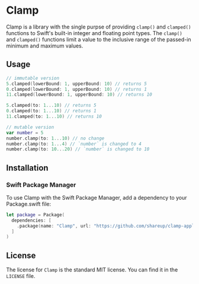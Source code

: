 # Clamp

Clamp is a library with the single purpse of providing `clamp()` and `clamped()` functions to Swift's built-in integer and floating point types. The `clamp()` and `clamped()` functions limit a value to the inclusive range of the passed-in minimum and maximum values.

## Usage

```swift
// immutable version
5.clamped(lowerBound: 1, upperBound: 10) // returns 5
0.clamped(lowerBound: 1, upperBound: 10) // returns 1
11.clamped(lowerBound: 1, upperBound: 10) // returns 10

5.clamped(to: 1...10) // returns 5
0.clamped(to: 1...10) // returns 1
11.clamped(to: 1...10) // returns 10

// mutable version
var number = 5
number.clamp(to: 1...10) // no change
number.clamp(to: 1...4) // `number` is changed to 4
number.clamp(to: 10...20) // `number` is changed to 10
```

## Installation

### Swift Package Manager

To use Clamp with the Swift Package Manager, add a dependency to your Package.swift file:

```swift
let package = Package(
  dependencies: [
    .package(name: "Clamp", url: "https://github.com/shareup/clamp-apple.git", .upToNextMajor(from: "1.0.0"))
  ]
)
```

## License

The license for `Clamp` is the standard MIT license. You can find it in the `LICENSE` file.
